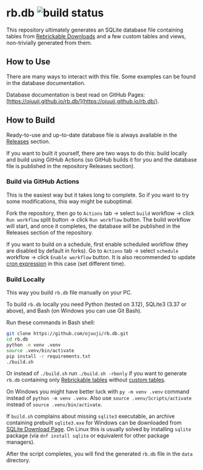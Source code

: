 # rb.db ![build status](https://github.com/ojuuji/rb.db/actions/workflows/build-db.yml/badge.svg)

This repository ultimately generates an SQLite database file containing tables from [Rebrickable Downloads](https://rebrickable.com/downloads/) and a few custom tables and views, non-trivially generated from them.

## How to Use

There are many ways to interact with this file. Some examples can be found in the database documentation.

Database documentation is best read on GitHub Pages: [https://ojuuji.github.io/rb.db/](https://ojuuji.github.io/rb.db/).

## How to Build

Ready-to-use and up-to-date database file is always available in the [Releases](https://github.com/ojuuji/rb.db/releases/latest) section.

If you want to built it yourself, there are two ways to do this: build locally and build using GitHub Actions (so GitHub builds it for you and the database file is published in the repository Releases section).

### Build via GitHub Actions

This is the easiest way but it takes long to complete. So if you want to try some modifications, this way might be suboptimal.

Fork the repository, then go to `Actions` tab → select `build` workflow → click `Run workflow` split button → click `Run workflow` button. The build workflow will start, and once it completes, the database will be published in the Releases section of the repository.

If you want to build on a schedule, first enable scheduled workflow (they are disabled by default in forks). Go to `Actions` tab → select `schedule` workflow → click `Enable workflow` button. It is also recommended to update [cron expression](https://github.com/ojuuji/rb.db/blob/master/.github/workflows/schedule.yml#L5) in this case (set different time).

### Build Locally

This way you build `rb.db` file manually on your PC.

To build `rb.db` locally you need Python (tested on 3.12), SQLite3 (3.37 or above), and Bash (on Windows you can use Git Bash).

Run these commands in Bash shell:

```sh
git clone https://github.com/ojuuji/rb.db.git
cd rb.db
python -m venv .venv
source .venv/bin/activate
pip install -r requirements.txt
./build.sh
```

Or instead of `./build.sh` run `./build.sh -rbonly` if you want to generate `rb.db` containing only [Rebrickable tables](https://ojuuji.github.io/rb.db/#rebrickable-tables) without [custom tables](https://ojuuji.github.io/rb.db/#custom-tables).

On Windows you might have better luck with `py -m venv .venv` command instead of `python -m venv .venv`. Also use `source .venv/Scripts/activate` instead of `source .venv/bin/activate`.

If `build.sh` complains about missing `sqlite3` executable, an archive containing prebuilt `sqlite3.exe` for Windows can be downloaded from [SQLite Download Page](https://www.sqlite.org/download.html). On Linux this is usually solved by installing `sqlite` package (via `dnf install sqlite` or equivalent for other package managers).

After the script completes, you will find the generated `rb.db` file in the `data` directory.
